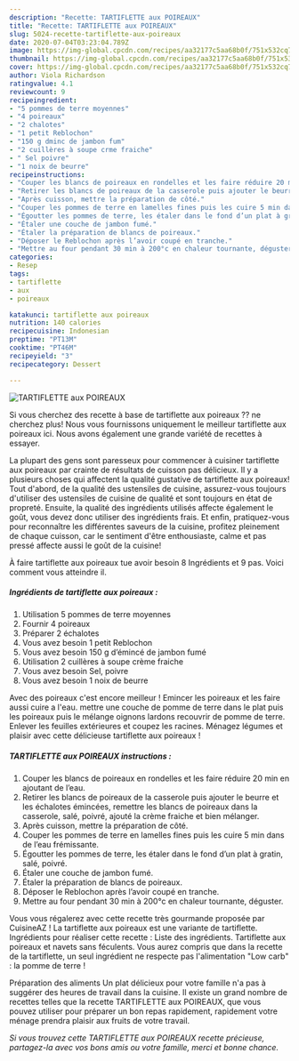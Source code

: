 ```yaml
---
description: "Recette: TARTIFLETTE aux POIREAUX"
title: "Recette: TARTIFLETTE aux POIREAUX"
slug: 5024-recette-tartiflette-aux-poireaux
date: 2020-07-04T03:23:04.789Z
image: https://img-global.cpcdn.com/recipes/aa32177c5aa68b0f/751x532cq70/tartiflette-aux-poireaux-photo-principale-de-la-recette.jpg
thumbnail: https://img-global.cpcdn.com/recipes/aa32177c5aa68b0f/751x532cq70/tartiflette-aux-poireaux-photo-principale-de-la-recette.jpg
cover: https://img-global.cpcdn.com/recipes/aa32177c5aa68b0f/751x532cq70/tartiflette-aux-poireaux-photo-principale-de-la-recette.jpg
author: Viola Richardson
ratingvalue: 4.1
reviewcount: 9
recipeingredient:
- "5 pommes de terre moyennes"
- "4 poireaux"
- "2 chalotes"
- "1 petit Reblochon"
- "150 g dminc de jambon fum"
- "2 cuillères à soupe crme fraiche"
- " Sel poivre"
- "1 noix de beurre"
recipeinstructions:
- "Couper les blancs de poireaux en rondelles et les faire réduire 20 min en ajoutant de l’eau."
- "Retirer les blancs de poireaux de la casserole puis ajouter le beurre et les échalotes émincées, remettre les blancs de poireaux dans la casserole, salé, poivré, ajouté la crème fraiche et bien mélanger."
- "Après cuisson, mettre la préparation de côté."
- "Couper les pommes de terre en lamelles fines puis les cuire 5 min dans de l’eau frémissante."
- "Égoutter les pommes de terre, les étaler dans le fond d’un plat à gratin, salé, poivré."
- "Étaler une couche de jambon fumé."
- "Étaler la préparation de blancs de poireaux."
- "Déposer le Reblochon après l’avoir coupé en tranche."
- "Mettre au four pendant 30 min à 200°c en chaleur tournante, déguster."
categories:
- Resep
tags:
- tartiflette
- aux
- poireaux

katakunci: tartiflette aux poireaux 
nutrition: 140 calories
recipecuisine: Indonesian
preptime: "PT13M"
cooktime: "PT46M"
recipeyield: "3"
recipecategory: Dessert

---
```



![TARTIFLETTE aux POIREAUX](https://img-global.cpcdn.com/recipes/aa32177c5aa68b0f/751x532cq70/tartiflette-aux-poireaux-photo-principale-de-la-recette.jpg)

Si vous cherchez des recette à base de tartiflette aux poireaux ?? ne cherchez plus! Nous vous fournissons uniquement le meilleur tartiflette aux poireaux ici. Nous avons également une grande variété de recettes à essayer.

La plupart des gens sont paresseux pour commencer à cuisiner tartiflette aux poireaux par crainte de résultats de cuisson pas délicieux. Il y a plusieurs choses qui affectent la qualité gustative de tartiflette aux poireaux! Tout d'abord, de la qualité des ustensiles de cuisine, assurez-vous toujours d'utiliser des ustensiles de cuisine de qualité et sont toujours en état de propreté. Ensuite, la qualité des ingrédients utilisés affecte également le goût, vous devez donc utiliser des ingrédients frais. Et enfin, pratiquez-vous pour reconnaître les différentes saveurs de la cuisine, profitez pleinement de chaque cuisson, car le sentiment d'être enthousiaste, calme et pas pressé affecte aussi le goût de la cuisine!

<!--inarticleads1-->

À faire tartiflette aux poireaux tue avoir besoin 8 Ingrédients et 9 pas. Voici comment vous atteindre il.

##### Ingrédients de tartiflette aux poireaux :

1. Utilisation 5 pommes de terre moyennes
1. Fournir 4 poireaux
1. Préparer 2 échalotes
1. Vous avez besoin 1 petit Reblochon
1. Vous avez besoin 150 g d’émincé de jambon fumé
1. Utilisation 2 cuillères à soupe crème fraiche
1. Vous avez besoin  Sel, poivre
1. Vous avez besoin 1 noix de beurre


Avec des poireaux c&#39;est encore meilleur ! Emincer les poireaux et les faire aussi cuire a l&#39;eau. mettre une couche de pomme de terre dans le plat puis les poireaux puis le mélange oignons lardons recouvrir de pomme de terre. Enlever les feuilles extérieures et coupez les racines. Ménagez légumes et plaisir avec cette délicieuse tartiflette aux poireaux ! 

<!--inarticleads2-->

##### TARTIFLETTE aux POIREAUX instructions :

1. Couper les blancs de poireaux en rondelles et les faire réduire 20 min en ajoutant de l’eau.
1. Retirer les blancs de poireaux de la casserole puis ajouter le beurre et les échalotes émincées, remettre les blancs de poireaux dans la casserole, salé, poivré, ajouté la crème fraiche et bien mélanger.
1. Après cuisson, mettre la préparation de côté.
1. Couper les pommes de terre en lamelles fines puis les cuire 5 min dans de l’eau frémissante.
1. Égoutter les pommes de terre, les étaler dans le fond d’un plat à gratin, salé, poivré.
1. Étaler une couche de jambon fumé.
1. Étaler la préparation de blancs de poireaux.
1. Déposer le Reblochon après l’avoir coupé en tranche.
1. Mettre au four pendant 30 min à 200°c en chaleur tournante, déguster.


Vous vous régalerez avec cette recette très gourmande proposée par CuisineAZ ! La tartiflette aux poireaux est une variante de tartiflette. Ingrédients pour réaliser cette recette : Liste des ingrédients. Tartiflette aux poireaux et navets sans féculents. Vous aurez compris que dans la recette de la tartiflette, un seul ingrédient ne respecte pas l&#39;alimentation &#34;Low carb&#34; : la pomme de terre ! 

<!--inarticleads1-->

<p>
Préparation des aliments Un plat délicieux pour votre famille n'a pas à suggérer des heures de travail dans la cuisine. Il existe un grand nombre de recettes telles que la recette TARTIFLETTE aux POIREAUX, que vous pouvez utiliser pour préparer un bon repas rapidement, rapidement votre ménage prendra plaisir aux fruits de votre travail.
</p>

<p>
<i>Si vous trouvez cette TARTIFLETTE aux POIREAUX recette précieuse, partagez-la avec vos bons amis ou votre famille, merci et bonne chance.</i>
</p>
